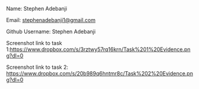 Name: Stephen Adebanji 

Email: stephenadebanji1@gmail.com 

Github Username: Stephen Adebanji

Screenshot link to task 1:https://www.dropbox.com/s/3rztwy57rq16krn/Task%201%20Evidence.png?dl=0

Screenshot link to task 2: https://www.dropbox.com/s/20b989q6hntmr8c/Task%202%20Evidence.png?dl=0

